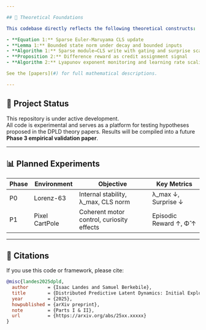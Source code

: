 ```yaml
---

## 🧠 Theoretical Foundations

This codebase directly reflects the following theoretical constructs:

- **Equation 1:** Sparse Euler-Maruyama CLS update  
- **Lemma 1:** Bounded state norm under decay and bounded inputs  
- **Algorithm 1:** Sparse module→CLS write with gating and surprise scaling  
- **Proposition 2:** Difference reward as credit assignment signal  
- **Algorithm 2:** Lyapunov exponent monitoring and learning rate scaling

See the [papers](#) for full mathematical descriptions.

---
```


## 🚧 Project Status

This repository is under active development.  
All code is experimental and serves as a platform for testing hypotheses proposed in the DPLD theory papers. Results will be compiled into a future **Phase 3 empirical validation paper**.

---

## 📊 Planned Experiments

| Phase | Environment     | Objective                                  | Key Metrics                |
|-------|------------------|--------------------------------------------|----------------------------|
| P0    | Lorenz-63        | Internal stability, λ_max, CLS norm        | λ_max ↓, Surprise ↓        |
| P1    | Pixel CartPole   | Coherent motor control, curiosity effects  | Episodic Reward ↑, Φ̂ ↑    |

---

## 🔗 Citations

If you use this code or framework, please cite:

```bibtex
@misc{landes2025dpld,
  author       = {Isaac Landes and Samuel Berkebile},
  title        = {Distributed Predictive Latent Dynamics: Initial Exploration and Formal Framework},
  year         = {2025},
  howpublished = {arXiv preprint},
  note         = {Parts I & II},
  url          = {https://arxiv.org/abs/25xx.xxxxx}
}